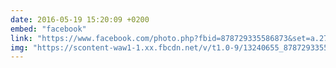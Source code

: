 ```yaml
---
date: 2016-05-19 15:20:09 +0200
embed: "facebook"
link: "https://www.facebook.com/photo.php?fbid=878729335586873&set=a.272256412900838.68734.100003494449349&type=3"
img: "https://scontent-waw1-1.xx.fbcdn.net/v/t1.0-9/13240655_878729335586873_3788030662706679763_n.jpg?oh=1d86531cb3e56ed70259ae01d6999595&oe=5955D7E0"
---
```


